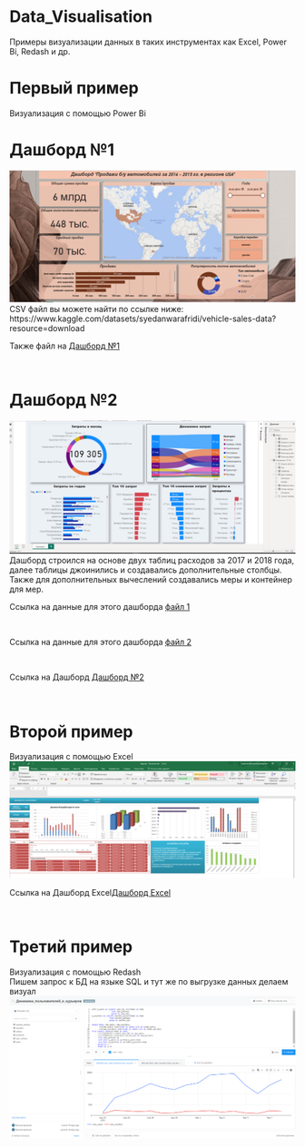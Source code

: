 # Data_Visualisation
Примеры визуализации данных в таких инструментах как Excel, Power Bi, Redash и др.

<h1>Первый пример</h1>
Визуализация с помощью Power Bi</br>
<h1>Дашборд №1</h1>
<img src=https://github.com/Vikkingsk8/Data_Visualisation/blob/main/Images/image_2024-04-30_20-36-43.png></br>
CSV файл вы можете найти по ссылке ниже:</br>
https://www.kaggle.com/datasets/syedanwarafridi/vehicle-sales-data?resource=download</br>
<p>Также файл на <a href=https://github.com/Vikkingsk8/Data_Visualisation/blob/main/Car_price_from_kaggle%20(1).pbix>Дашборд №1</a></p></br>

# Дашборд №2
<img src=https://github.com/Vikkingsk8/Data_Visualisation/blob/main/Images/image_2024-05-08_03-05-10.png></br>
Дашборд строился на основе двух таблиц расходов за 2017 и 2018 года, далее таблицы джоинились и создавались дополнительные столбцы. Также для дополнительных вычеслений создавались меры и контейнер для мер.
<p>Ссылка на данные для этого дашборда <a href=https://github.com/Vikkingsk8/Data_Visualisation/blob/main/data/%D0%A2%D1%80%D0%B0%D0%BD%D0%B7%D0%B0%D0%BA%D1%86%D0%B8%D0%B8%202017.xlsx>файл 1</a></p></br>
<p>Ссылка на данные для этого дашборда <a href=https://github.com/Vikkingsk8/Data_Visualisation/blob/main/data/%D0%A2%D1%80%D0%B0%D0%BD%D0%B7%D0%B0%D0%BA%D1%86%D0%B8%D0%B8%202018.xlsx>файл 2</a></p></br>
<p>Ссылка на Дашборд <a href=https://github.com/Vikkingsk8/Data_Visualisation/blob/main/%D0%B4%D0%B0%D1%88%D0%B1%D0%BE%D1%80%D0%B4%20%D1%80%D0%B0%D1%81%D1%85%D0%BE%D0%B4%D0%BE%D0%B2.pbix>Дашборд №2</a></p></br>


<h1>Второй пример</h1>
Визуализация с помощью Excel</br>
<img src=https://github.com/Vikkingsk8/Data_Visualisation/blob/main/Images/image_2024-04-30_23-12-54.png></br>
<p>Ссылка на Дашборд Excel<a href=https://github.com/Vikkingsk8/Data_Visualisation/blob/main/data/%D0%97%D0%B0%D0%B4%D0%B0%D0%BD%D0%B8%D0%B5%20-%20%D0%A0%D0%B5%D1%88%D0%B5%D0%BD%D0%B8%D0%B5.xlsx>Дашборд Excel</a></p></br>

<h1>Третий пример</h1>
Визуализация с помощью Redash</br>
Пишем запрос к БД на языке SQL и тут же по выгрузке данных делаем визуал</br>
<img src=https://github.com/Vikkingsk8/Data_Visualisation/blob/main/Images/image_2024-04-30_23-22-58.png></br>



